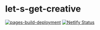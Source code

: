 # let-s-get-creative
[![pages-build-deployment](https://github.com/mariavarg/let-s-get-creative/actions/workflows/pages/pages-build-deployment/badge.svg?branch=main)](https://github.com/mariavarg/let-s-get-creative/actions/workflows/pages/pages-build-deployment)
[![Netlify Status](https://api.netlify.com/api/v1/badges/46249aed-be4f-4ed6-9e50-2c46f3b9205c/deploy-status)](https://app.netlify.com/sites/mariav-let-s-get-creative-2/deploys)

